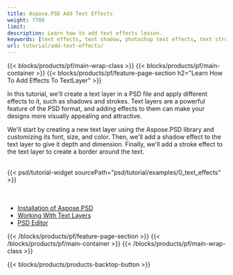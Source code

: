 ```yaml
---
title: Aspose.PSD Add Text Effects
weight: 7700
limit: 
description: Learn how to add text effects lesson.
keywords: [text effects, text shadow, photoshop text effects, text stroke, open photoshop file, psd file export, text effect psd]
url: tutorial/add-text-effects/
---
```


{{< blocks/products/pf/main-wrap-class >}}
{{< blocks/products/pf/main-container >}}
{{< blocks/products/pf/feature-page-section h2="Learn How To Add Effects To TextLayer" >}}


<p>
In this tutorial, we'll create a text layer in a PSD file and apply different effects to it, such as shadows and strokes. Text layers are a powerful feature of the PSD format, and adding effects to them can make your designs more visually appealing and attractive.
</p>

<p>
We'll start by creating a new text layer using the Aspose.PSD library and customizing its font, size, and color. Then, we'll add a shadow effect to the text layer to give it depth and dimension. Finally, we'll add a stroke effect to the text layer to create a border around the text.
</p>

<br>
{{< psd/tutorial-widget sourcePath="psd/tutorial/examples/0_text_effects" >}}
<br>

<br>
<br>
<div class="code-sample">
    <ul class="link-list">
        <li class="link-item"><a href="https://docs.aspose.com/psd/net/installation/">Installation of Aspose.PSD</a></li>
        <li class="link-item"><a href="https://docs.aspose.com/psd/net/working-with-text-layers/">Working With Text Layers</a></li>
        <li class="link-item"><a href="https://products.aspose.app/psd/editor/">PSD Editor</a></li>
    </ul>
</div>

{{< /blocks/products/pf/feature-page-section >}}
{{< /blocks/products/pf/main-container >}}
{{< /blocks/products/pf/main-wrap-class >}}

{{< blocks/products/products-backtop-button >}}

